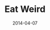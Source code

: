 ---
layout: music 
title: "Eat Weird"
series: "How to Change the World"
date: 2014-04-07 
description: "Brian Tome talks about investments that can change the world."
audio: "http://www.crossroads.net/players/media/hq/htctw_03.mp3"
audio-duration: "00:00"
src: "http://www.crossroads.net/players/media/mediumHz/HowToChangeWorld_190x110.jpg"
---